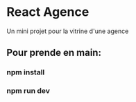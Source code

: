 # React Agence

Un mini projet pour la vitrine d'une agence 

## Pour prende en main:

### npm install

### npm run dev


